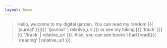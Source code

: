 ```yaml
---
layout: home
---
```


> Hello, welcome to my digital garden. You can read my random [{{ 'journal' }}]({{ '/journal' | relative_url }}) or see my hiking [{{ 'track' }}]({{ '/track' | relative_url }}). Also, you can see books I had [read]({{ '/reading' | relative_url }}).
